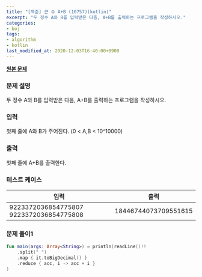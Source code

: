 ```yaml
---
title: "[백준] 큰 수 A+B (10757)(kotlin)"
excerpt: "두 정수 A와 B를 입력받은 다음, A+B를 출력하는 프로그램을 작성하시오."
categories:
- boj
tags:
- algorithm
- kotlin
last_modified_at: 2020-12-03T16:40:00+0900
---
```



**[원본 문제](https://www.acmicpc.net/problem/10757)**

### 문제 설명

두 정수 A와 B를 입력받은 다음, A+B를 출력하는 프로그램을 작성하시오.

### 입력

첫째 줄에 A와 B가 주어진다. (0 < A,B < 10^10000)

### 출력

첫째 줄에 A+B를 출력한다.

### 테스트 케이스

|입력|출력|
|-----|-----|
|9223372036854775807 9223372036854775808|18446744073709551615|

### 문제 풀이1 
```kotlin
fun main(args: Array<String>) = println(readLine()!!
    .split(" ")
    .map { it.toBigDecimal() }
    .reduce { acc, i -> acc + i }
)

```